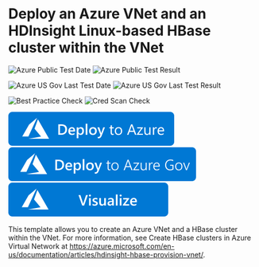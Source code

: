 # Deploy an Azure VNet and an HDInsight Linux-based HBase cluster within the VNet

![Azure Public Test Date](https://azurequickstartsservice.blob.core.windows.net/badges/101-hdinsight-hbase-linux-vnet/PublicLastTestDate.svg)
![Azure Public Test Result](https://azurequickstartsservice.blob.core.windows.net/badges/101-hdinsight-hbase-linux-vnet/PublicDeployment.svg)

![Azure US Gov Last Test Date](https://azurequickstartsservice.blob.core.windows.net/badges/101-hdinsight-hbase-linux-vnet/FairfaxLastTestDate.svg)
![Azure US Gov Last Test Result](https://azurequickstartsservice.blob.core.windows.net/badges/101-hdinsight-hbase-linux-vnet/FairfaxDeployment.svg)

![Best Practice Check](https://azurequickstartsservice.blob.core.windows.net/badges/101-hdinsight-hbase-linux-vnet/BestPracticeResult.svg)
![Cred Scan Check](https://azurequickstartsservice.blob.core.windows.net/badges/101-hdinsight-hbase-linux-vnet/CredScanResult.svg)

[![Deploy To Azure](https://raw.githubusercontent.com/Azure/azure-quickstart-templates/master/1-CONTRIBUTION-GUIDE/images/deploytoazure.svg?sanitize=true)](https://portal.azure.com/#create/Microsoft.Template/uri/https%3A%2F%2Fraw.githubusercontent.com%2FAzure%2Fazure-quickstart-templates%2Fmaster%2F101-hdinsight-hbase-linux-vnet%2Fazuredeploy.json)
[![Deploy To Azure US Gov](https://raw.githubusercontent.com/Azure/azure-quickstart-templates/master/1-CONTRIBUTION-GUIDE/images/deploytoazuregov.svg?sanitize=true)](https://portal.azure.com/#create/Microsoft.Template/uri/https%3A%2F%2Fraw.githubusercontent.com%2FAzure%2Fazure-quickstart-templates%2Fmaster%2F101-hdinsight-hbase-linux-vnet%2Fazuredeploy.json)
[![Visualize](https://raw.githubusercontent.com/Azure/azure-quickstart-templates/master/1-CONTRIBUTION-GUIDE/images/visualizebutton.svg?sanitize=true)](http://armviz.io/#/?load=https%3A%2F%2Fraw.githubusercontent.com%2FAzure%2Fazure-quickstart-templates%2Fmaster%2F101-hdinsight-hbase-linux-vnet%2Fazuredeploy.json)

This template allows you to create an Azure VNet and a HBase cluster within the VNet. For more information, see Create HBase clusters in Azure Virtual Network at https://azure.microsoft.com/en-us/documentation/articles/hdinsight-hbase-provision-vnet/.
